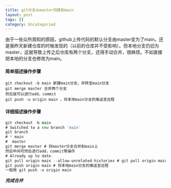 ```yaml
---
title: git分支从master切换到main
layout: post
tags: []
category: Uncategoried
---
```

由于一些众所周知的原因，github上传代码的默认分支由master变为了main。还是我昨天新建仓库的时候发现的（以前的仓库并不受影响）。但本地分支仍旧为master，这就导致上传之后仓库有两个分支，还得手动合并，很麻烦。不如直接把本地的分支也修改为main。

#### 简单描述操作步骤
    git checkout -b main 新建main分支，并转至main分支
    git merge master 合并两个分支
    然后就可以进行add，commit
    git push -u origin main ，将本地main分支的推送至远程

#### 详细描述操作步骤
```go
git checkout -b main
# Switched to a new branch 'main'
git branch
# * main
#  master
git merge master # 将master分支合并到main上
然后中间可然后进行add，commit等操作
# Already up to date.
git pull origin main --allow-unrelated-histories # git pull origin main会报错：refusing to merge unrelated histories
git push origin main # 将本地main分支的推送至远程
一般用 git push -u origin main

```
***完成合并***
